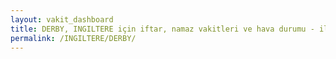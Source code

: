 ```yaml
---
layout: vakit_dashboard
title: DERBY, INGILTERE için iftar, namaz vakitleri ve hava durumu - ilçe/eyalet seç
permalink: /INGILTERE/DERBY/
---
```


<script type="text/javascript">
  var GLOBAL_COUNTRY = 'INGILTERE';
  var GLOBAL_CITY = 'DERBY';
  var GLOBAL_STATE = '';
  var lat = 72;
  var lon = 21;
</script>
